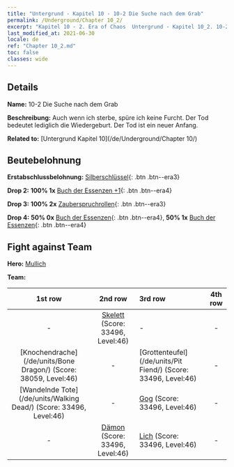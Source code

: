 ```yaml
---
title: "Untergrund - Kapitel 10 - 10-2 Die Suche nach dem Grab"
permalink: /Underground/Chapter 10_2/
excerpt: "Kapitel 10 - 2. Era of Chaos  Untergrund - Kapitel 10_2. 10-2 Die Suche nach dem Grab"
last_modified_at: 2021-06-30
locale: de
ref: "Chapter 10_2.md"
toc: false
classes: wide
---
```


## Details

 **Name:** 10-2 Die Suche nach dem Grab

 **Beschreibung:** Auch wenn ich sterbe, spüre ich keine Furcht. Der Tod bedeutet lediglich die Wiedergeburt. Der Tod ist ein neuer Anfang.

 **Related to:** [Untergrund Kapitel 10](/de/Underground/Chapter 10/)

## Beutebelohnung

 **Erstabschlussbelohnung:** [Silberschlüssel](/ItemsDE/con_693/){: .btn .btn--era3}

 **Drop 2:** **100% 1x** [Buch der Essenzen +1](/ItemsDE/mat_46/){: .btn .btn--era4}

 **Drop 3:** **100% 2x** [Zauberspruchrollen](/ItemsDE/con_694/){: .btn .btn--era3}

 **Drop 4:** **50% 0x** [Buch der Essenzen](/ItemsDE/mat_39/){: .btn .btn--era4}, **50% 1x** [Buch der Essenzen](/ItemsDE/mat_39/){: .btn .btn--era4}


## Fight against Team
 **Hero:** [Mullich](/de/heroes/Mullich/)

 **Team:**


  | 1st row | 2nd row | 3rd row | 4th row |
  |:----:|:----:|:----|:----:|
  | - | [Skelett](/de/units/Skeleton/) (Score: 33496, Level:46)  | - | - |
  | [Knochendrache](/de/units/Bone Dragon/) (Score: 38059, Level:46)  | - | [Grottenteufel](/de/units/Pit Fiend/) (Score: 33496, Level:46)  | - |
  | [Wandelnde Tote](/de/units/Walking Dead/) (Score: 33496, Level:46)  | - | [Gog](/de/units/Gog/) (Score: 33496, Level:46)  | - |
  | - | [Dämon](/de/units/Demon/) (Score: 33496, Level:46)  | [Lich](/de/units/Lich/) (Score: 33496, Level:46)  | - |


